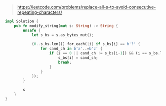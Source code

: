 > https://leetcode.com/problems/replace-all-s-to-avoid-consecutive-repeating-characters/

``` rust
impl Solution {
    pub fn modify_string(mut s: String) -> String {
        unsafe {
            let s_bs = s.as_bytes_mut();
            
            (0..s_bs.len()).for_each(|i| if s_bs[i] == b'?' {
                for cand_ch in b'a'..=b'z' {
                    if (i == 0 || cand_ch != s_bs[i-1]) && (i == s_bs.len() - 1 || cand_ch != s_bs[i+1]) {
                        s_bs[i] = cand_ch;
                        break;
                    }
                }
            });
        }
        
        s
    }
}
```
